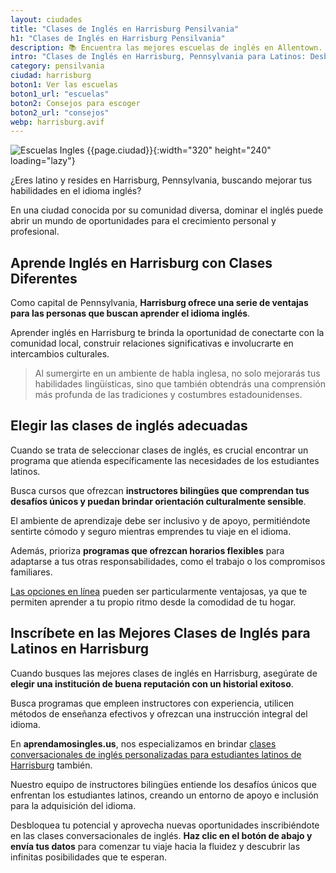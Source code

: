```yaml
---
layout: ciudades
title: "Clases de Inglés en Harrisburg Pensilvania"
h1: "Clases de Inglés en Harrisburg Pensilvania"
description: 📚 Encuentra las mejores escuelas de inglés en Allentown. Desde clases gratuitas hasta cursos avanzados. ➡️ ¡Haz clic para saber más!
intro: "Clases de Inglés en Harrisburg, Pennsylvania para Latinos: Desbloqueando Oportunidades"
category: pensilvania
ciudad: harrisburg
boton1: Ver las escuelas
boton1_url: "escuelas"
boton2: Consejos para escoger
boton2_url: "consejos"
webp: harrisburg.avif
---
```

![Escuelas Ingles {{page.ciudad}}]({{site.baseurl}}/img/{{page.webp}} "Clases inglés {{page.ciudad|capitalize}}"){:width="320" height="240" loading="lazy"}

¿Eres latino y resides en Harrisburg, Pennsylvania, buscando mejorar tus habilidades en el idioma inglés?

En una ciudad conocida por su comunidad diversa, dominar el inglés puede abrir un mundo de oportunidades para el crecimiento personal y profesional.

## Aprende Inglés en Harrisburg con Clases Diferentes

Como capital de Pennsylvania, **Harrisburg ofrece una serie de ventajas para las personas que buscan aprender el idioma inglés**.

Aprender inglés en Harrisburg te brinda la oportunidad de conectarte con la comunidad local, construir relaciones significativas e involucrarte en intercambios culturales.

>Al sumergirte en un ambiente de habla inglesa, no solo mejorarás tus habilidades lingüísticas, sino que también obtendrás una comprensión más profunda de las tradiciones y costumbres estadounidenses.

## Elegir las clases de inglés adecuadas

Cuando se trata de seleccionar clases de inglés, es crucial encontrar un programa que atienda específicamente las necesidades de los estudiantes latinos.

Busca cursos que ofrezcan **instructores bilingües que comprendan tus desafíos únicos y puedan brindar orientación culturalmente sensible**.

El ambiente de aprendizaje debe ser inclusivo y de apoyo, permitiéndote sentirte cómodo y seguro mientras emprendes tu viaje en el idioma.

Además, prioriza **programas que ofrezcan horarios flexibles** para adaptarse a tus otras responsabilidades, como el trabajo o los compromisos familiares.

[Las opciones en línea]({{'clases-en-linea'|relative_url}}) pueden ser particularmente ventajosas, ya que te permiten aprender a tu propio ritmo desde la comodidad de tu hogar.

## Inscríbete en las Mejores Clases de Inglés para Latinos en Harrisburg

Cuando busques las mejores clases de inglés en Harrisburg, asegúrate de **elegir una institución de buena reputación con un historial exitoso**.

Busca programas que empleen instructores con experiencia, utilicen métodos de enseñanza efectivos y ofrezcan una instrucción integral del idioma.

En **aprendamosingles.us**, nos especializamos en brindar [clases conversacionales de inglés personalizadas para estudiantes latinos de Harrisburg]({{'clases-en-linea'|relative_url}}) también.

Nuestro equipo de instructores bilingües entiende los desafíos únicos que enfrentan los estudiantes latinos, creando un entorno de apoyo e inclusión para la adquisición del idioma.

Desbloquea tu potencial y aprovecha nuevas oportunidades inscribiéndote en las clases conversacionales de inglés. **Haz clic en el botón de abajo y envía tus datos** para comenzar tu viaje hacia la fluidez y descubrir las infinitas posibilidades que te esperan.
